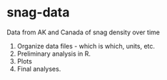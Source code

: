 snag-data
=========

Data from AK and Canada of snag density over time

1. Organize data files - which is which, units, etc.
2. Preliminary analysis in R.
3. Plots
4. Final analyses.
